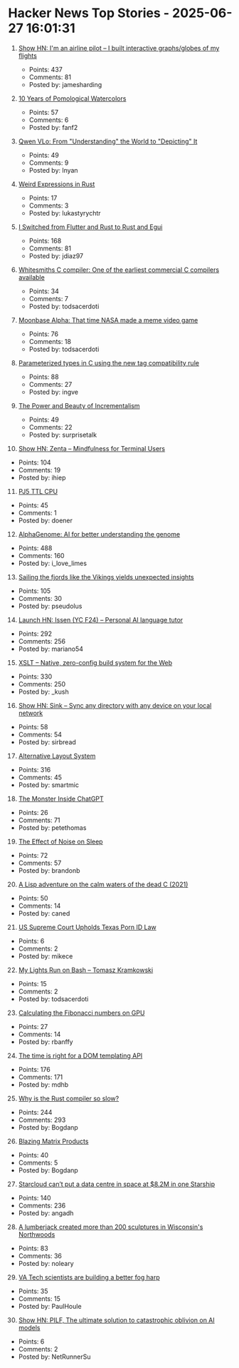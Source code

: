 # Hacker News Top Stories - 2025-06-27 16:01:31

1. [Show HN: I'm an airline pilot – I built interactive graphs/globes of my flights](https://jameshard.ing/pilot)
   - Points: 437
   - Comments: 81
   - Posted by: jamesharding

2. [10 Years of Pomological Watercolors](https://parkerhiggins.net/2025/04/10-years-of-pomological-watercolors/)
   - Points: 57
   - Comments: 6
   - Posted by: fanf2

3. [Qwen VLo: From "Understanding" the World to "Depicting" It](https://qwenlm.github.io/blog/qwen-vlo/)
   - Points: 49
   - Comments: 9
   - Posted by: lnyan

4. [Weird Expressions in Rust](https://www.wakunguma.com/blog/rust-weird-expr)
   - Points: 17
   - Comments: 3
   - Posted by: lukastyrychtr

5. [I Switched from Flutter and Rust to Rust and Egui](https://jdiaz97.github.io/greenblog/posts/flutter_to_egui/)
   - Points: 168
   - Comments: 81
   - Posted by: jdiaz97

6. [Whitesmiths C compiler: One of the earliest commercial C compilers available](https://github.com/hansake/Whitesmiths-C-compiler)
   - Points: 34
   - Comments: 7
   - Posted by: todsacerdoti

7. [Moonbase Alpha: That time NASA made a meme video game](https://www.spacebar.news/moonbase-alpha-nasa-video-game/)
   - Points: 76
   - Comments: 18
   - Posted by: todsacerdoti

8. [Parameterized types in C using the new tag compatibility rule](https://nullprogram.com/blog/2025/06/26/)
   - Points: 88
   - Comments: 27
   - Posted by: ingve

9. [The Power and Beauty of Incrementalism](https://supernuclear.substack.com/p/the-power-and-beauty-of-incrementalism)
   - Points: 49
   - Comments: 22
   - Posted by: surprisetalk

10. [Show HN: Zenta – Mindfulness for Terminal Users](https://github.com/e6a5/zenta)
   - Points: 104
   - Comments: 19
   - Posted by: ihiep

11. [PJ5 TTL CPU](https://pj5cpu.wordpress.com/)
   - Points: 45
   - Comments: 1
   - Posted by: doener

12. [AlphaGenome: AI for better understanding the genome](https://deepmind.google/discover/blog/alphagenome-ai-for-better-understanding-the-genome/)
   - Points: 488
   - Comments: 160
   - Posted by: i_love_limes

13. [Sailing the fjords like the Vikings yields unexpected insights](https://arstechnica.com/science/2025/06/this-archaeologist-built-a-replica-boat-to-sail-like-the-vikings/)
   - Points: 105
   - Comments: 30
   - Posted by: pseudolus

14. [Launch HN: Issen (YC F24) – Personal AI language tutor](undefined)
   - Points: 292
   - Comments: 256
   - Posted by: mariano54

15. [XSLT – Native, zero-config build system for the Web](https://github.com/pacocoursey/xslt)
   - Points: 330
   - Comments: 250
   - Posted by: _kush

16. [Show HN: Sink – Sync any directory with any device on your local network](https://github.com/sirbread/sink)
   - Points: 58
   - Comments: 54
   - Posted by: sirbread

17. [Alternative Layout System](https://alternativelayoutsystem.com/scripts/#same-sizer)
   - Points: 316
   - Comments: 45
   - Posted by: smartmic

18. [The Monster Inside ChatGPT](https://www.wsj.com/opinion/the-monster-inside-chatgpt-safety-training-ai-alignment-796ac9d3)
   - Points: 26
   - Comments: 71
   - Posted by: petethomas

19. [The Effect of Noise on Sleep](https://www.empirical.health/blog/effect-of-noise-on-sleep/)
   - Points: 72
   - Comments: 57
   - Posted by: brandonb

20. [A Lisp adventure on the calm waters of the dead C (2021)](https://mihaiolteanu.me/language-abstractions)
   - Points: 50
   - Comments: 14
   - Posted by: caned

21. [US Supreme Court Upholds Texas Porn ID Law](https://www.wired.com/story/us-supreme-court-porn-age-verification-decision-2025/)
   - Points: 6
   - Comments: 2
   - Posted by: mikece

22. [My Lights Run on Bash – Tomasz Kramkowski](https://kramkow.ski/article/2025/06/27/my_lights_run_on_bash.html)
   - Points: 15
   - Comments: 2
   - Posted by: todsacerdoti

23. [Calculating the Fibonacci numbers on GPU](https://veitner.bearblog.dev/calculating-the-fibonacci-numbers-on-gpu/)
   - Points: 27
   - Comments: 14
   - Posted by: rbanffy

24. [The time is right for a DOM templating API](https://justinfagnani.com/2025/06/26/the-time-is-right-for-a-dom-templating-api/)
   - Points: 176
   - Comments: 171
   - Posted by: mdhb

25. [Why is the Rust compiler so slow?](https://sharnoff.io/blog/why-rust-compiler-slow)
   - Points: 244
   - Comments: 293
   - Posted by: Bogdanp

26. [Blazing Matrix Products](https://panadestein.github.io/blog/posts/mp.html)
   - Points: 40
   - Comments: 5
   - Posted by: Bogdanp

27. [Starcloud can’t put a data centre in space at $8.2M in one Starship](https://angadh.com/space-data-centers-1)
   - Points: 140
   - Comments: 236
   - Posted by: angadh

28. [A lumberjack created more than 200 sculptures in Wisconsin's Northwoods](https://www.smithsonianmag.com/travel/when-a-lumberjacks-imagination-ran-wild-he-created-more-than-200-sculptures-in-wisconsins-northwoods-180986840/)
   - Points: 83
   - Comments: 36
   - Posted by: noleary

29. [VA Tech scientists are building a better fog harp](https://arstechnica.com/science/2025/06/these-va-tech-scientists-are-building-a-better-fog-harp/)
   - Points: 35
   - Comments: 15
   - Posted by: PaulHoule

30. [Show HN: PILF, The ultimate solution to catastrophic oblivion on AI models](https://github.com/dmf-archive/PILF)
   - Points: 6
   - Comments: 2
   - Posted by: NetRunnerSu


